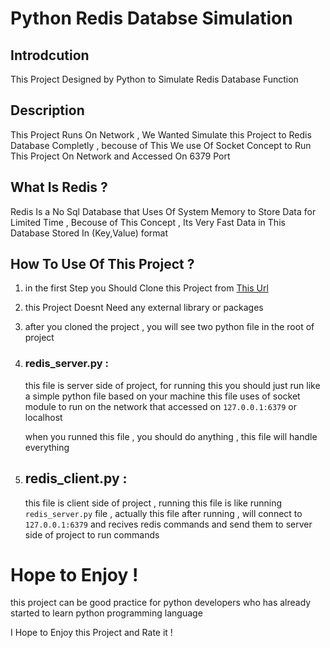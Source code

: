 # Python Redis Databse Simulation

## Introdcution

This Project Designed by Python to Simulate Redis Database Function

## Description

This Project Runs On Network , We Wanted Simulate this Project to Redis Database Completly , becouse of This We use 
Of Socket Concept to Run This Project On Network and Accessed On 6379 Port

## What Is Redis ?

Redis Is a No Sql Database that Uses Of System Memory to Store Data for Limited Time , Becouse of This Concept , Its Very Fast
Data in This Database Stored In (Key,Value) format 

## How To Use Of This Project ?

1. in the first Step you Should Clone this Project from [This Url](https://github.com/MrN-19/Python-Redis.git)
2. this Project Doesnt Need any external library or packages
3. after you cloned the project , you will see two python file in the root of project

4. ### redis_server.py :
    this file is server side of project, for running this you should just run like a simple python file based on your machine
    this file uses of socket module to run on the network that accessed on `127.0.0.1:6379` or localhost

    when you runned this file , you should do anything , this file will handle everything

5. ## redis_client.py :

    this file is client side of project , running this file is like running `redis_server.py` file , 
    actually this file after running , will connect to `127.0.0.1:6379` and recives redis commands 
    and send them to server side of project to run commands


# Hope to Enjoy !

this project can be good practice for python developers who has already started to learn python programming language

I Hope to Enjoy this Project and Rate it !

